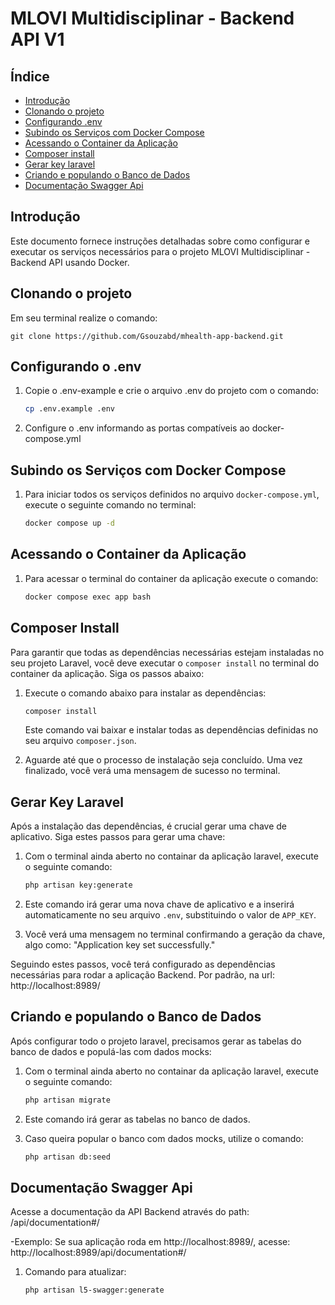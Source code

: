 # MLOVI Multidisciplinar - Backend API V1


## Índice

- [Introdução](#introdução)
- [Clonando o projeto](#clonando-o-projeto)
- [Configurando .env](#configurando-.env)
- [Subindo os Serviços com Docker Compose](#subindo-os-serviços-com-docker-compose)
- [Acessando o Container da Aplicação](#acessando-o-container-da-aplicação)
- [Composer install](#composer-install)
- [Gerar key laravel](#gerar-key-laravel)
- [Criando e populando o Banco de Dados](#criando-e-populando-o-banco-de-dados)
- [Documentação Swagger Api](#documentacão-swagger-api)



## Introdução

Este documento fornece instruções detalhadas sobre como configurar e executar os serviços necessários para o projeto MLOVI Multidisciplinar - Backend API usando Docker.

## Clonando o projeto

Em seu terminal realize o comando:

    git clone https://github.com/Gsouzabd/mhealth-app-backend.git


## Configurando o .env

1. Copie o .env-example e crie o arquivo .env do projeto com o comando:

    ```bash
    cp .env.example .env
    ```
2. Configure o .env informando as portas compatíveis ao docker-compose.yml


## Subindo os Serviços com Docker Compose

1. Para iniciar todos os serviços definidos no arquivo `docker-compose.yml`, execute o seguinte comando no terminal:

    ```bash
    docker compose up -d
    ```


## Acessando o Container da Aplicação

1. Para acessar o terminal do container da aplicação execute o comando:

    ```bash
    docker compose exec app bash
    ```


## Composer Install

Para garantir que todas as dependências necessárias estejam instaladas no seu projeto Laravel, você deve executar o `composer install` no terminal do container da aplicação. Siga os passos abaixo:

1. Execute o comando abaixo para instalar as dependências:

    ```bash
    composer install
    ```

    Este comando vai baixar e instalar todas as dependências definidas no seu arquivo `composer.json`.

2. Aguarde até que o processo de instalação seja concluído. Uma vez finalizado, você verá uma mensagem de sucesso no terminal.


## Gerar Key Laravel

Após a instalação das dependências, é crucial gerar uma chave de aplicativo. Siga estes passos para gerar uma chave:

1. Com o terminal ainda aberto no containar da aplicação laravel, execute o seguinte comando:

    ```bash
    php artisan key:generate
    ```

2. Este comando irá gerar uma nova chave de aplicativo e a inserirá automaticamente no seu arquivo `.env`, substituindo o valor de `APP_KEY`.

3. Você verá uma mensagem no terminal confirmando a geração da chave, algo como: "Application key set successfully."

Seguindo estes passos, você terá configurado as dependências necessárias para rodar a aplicação Backend.
Por padrão, na url: http://localhost:8989/


## Criando e populando o Banco de Dados

Após configurar todo o projeto laravel, precisamos gerar as tabelas do banco de dados e populá-las com dados mocks:

1. Com o terminal ainda aberto no containar da aplicação laravel, execute o seguinte comando:

    ```bash
    php artisan migrate
    ```
    
2. Este comando irá gerar as tabelas no banco de dados.

3. Caso queira popular o banco com dados mocks, utilize o comando:

    ```bash
    php artisan db:seed
    ```


## Documentação Swagger Api

Acesse a documentação da API Backend através do path:
/api/documentation#/

-Exemplo: Se sua aplicação roda em http://localhost:8989/, acesse:
http://localhost:8989/api/documentation#/

1. Comando para atualizar:

    ```bash
    php artisan l5-swagger:generate
    ```